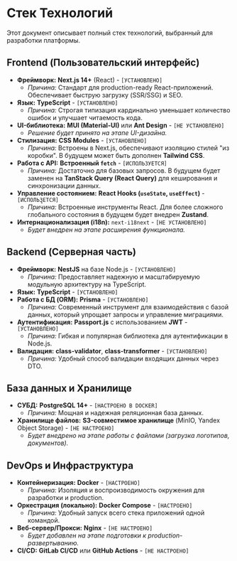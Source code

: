 # Стек Технологий

Этот документ описывает полный стек технологий, выбранный для разработки платформы.

## Frontend (Пользовательский интерфейс)

-   **Фреймворк:** **Next.js 14+** (React) - `[УСТАНОВЛЕНО]`
    -   *Причина:* Стандарт для production-ready React-приложений. Обеспечивает быструю загрузку (SSR/SSG) и SEO.
-   **Язык:** **TypeScript** - `[УСТАНОВЛЕНО]`
    -   *Причина:* Строгая типизация кардинально уменьшает количество ошибок и улучшает читаемость кода.
-   **UI-библиотека:** **MUI (Material-UI)** или **Ant Design** - `[НЕ УСТАНОВЛЕНО]`
    -   *Решение будет принято на этапе UI-дизайна.*
-   **Стилизация:** **CSS Modules** - `[УСТАНОВЛЕНО]`
    -   *Причина:* Встроены в Next.js, обеспечивают изоляцию стилей "из коробки". В будущем может быть дополнен **Tailwind CSS**.
-   **Работа с API:** **Встроенный `fetch`** - `[ИСПОЛЬЗУЕТСЯ]`
    -   *Причина:* Достаточно для базовых запросов. В будущем будет заменен на **TanStack Query (React Query)** для кеширования и синхронизации данных.
-   **Управление состоянием:** **React Hooks (`useState`, `useEffect`)** - `[ИСПОЛЬЗูЕТСЯ]`
    -   *Причина:* Встроенные инструменты React. Для более сложного глобального состояния в будущем будет внедрен **Zustand**.
-   **Интернационализация (i18n):** `next-i18next` - `[НЕ УСТАНОВЛЕНО]`
    -   *Будет внедрен на этапе расширения функционала.*

## Backend (Серверная часть)

-   **Фреймворк:** **NestJS** на базе Node.js - `[УСТАНОВЛЕНО]`
    -   *Причина:* Предоставляет надежную и масштабируемую модульную архитектуру на TypeScript.
-   **Язык:** **TypeScript** - `[УСТАНОВЛЕНО]`
-   **Работа с БД (ORM):** **Prisma** - `[УСТАНОВЛЕНО]`
    -   *Причина:* Современный инструмент для взаимодействия с базой данных, который упрощает запросы и управление миграциями.
-   **Аутентификация:** **Passport.js** с использованием **JWT** - `[УСТАНОВЛЕНО]`
    -   *Причина:* Гибкая и популярная библиотека для аутентификации в Node.js.
-   **Валидация:** **class-validator**, **class-transformer** - `[УСТАНОВЛЕНО]`
    -   *Причина:* Удобный способ валидации входящих данных через DTO.

## База данных и Хранилище

-   **СУБД:** **PostgreSQL 14+** - `[НАСТРОЕНО В DOCKER]`
    -   *Причина:* Мощная и надежная реляционная база данных.
-   **Хранилище файлов:** **S3-совместимое хранилище** (MinIO, Yandex Object Storage) - `[НЕ НАСТРОЕНО]`
    -   *Будет внедрено на этапе работы с файлами (загрузка логотипов, документов).*

## DevOps и Инфраструктура

-   **Контейнеризация:** **Docker** - `[НАСТРОЕНО]`
    -   *Причина:* Изоляция и воспроизводимость окружения для разработки и production.
-   **Оркестрация (локально):** **Docker Compose** - `[НАСТРОЕНО]`
    -   *Причина:* Удобный запуск всего стека приложений одной командой.
-   **Веб-сервер/Прокси:** **Nginx** - `[НЕ НАСТРОЕНО]`
    -   *Будет добавлен на этапе подготовки к production-развертыванию.*
-   **CI/CD:** **GitLab CI/CD** или **GitHub Actions** - `[НЕ НАСТРОЕНО]`

